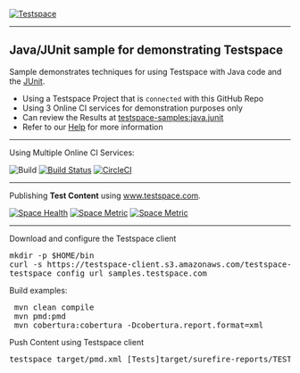 [![Testspace](https://www.testspace.com/img/Testspace.png)](https://www.testspace.com)

***

## Java/JUnit sample for demonstrating Testspace

Sample demonstrates techniques for using Testspace with Java code and the [JUnit](http://junit.org/).
  * Using a Testspace Project that is `connected` with this GitHub Repo
  * Using 3 Online CI services for demonstration purposes only
  * Can review the Results at [testspace-samples:java.junit](https://samples.testspace.com/projects/testspace-samples:java.junit)
  * Refer to our [Help](https://help.testspace.com/) for more information

***
Using Multiple Online CI Services:

![Build](https://github.com/testspace-samples/java.junit/workflows/Build/badge.svg)
[![Build Status](https://travis-ci.org/testspace-samples/java.junit.svg?branch=master)](https://travis-ci.org/testspace-samples/java.junit)
[![CircleCI](https://circleci.com/gh/testspace-samples/java.junit.svg?style=svg)](https://circleci.com/gh/testspace-samples/java.junit)

***
Publishing **Test Content** using www.testspace.com.

[![Space Health](https://samples.testspace.com/spaces/816/badge?token=fcc8e5d8cc3c4be1e51436d66b221b28ca53cfed)](https://samples.testspace.com/spaces/816 "Test Cases")
[![Space Metric](https://samples.testspace.com/spaces/816/metrics/790/badge?token=fbb017e5c373db88c2c1abc34a7f399166c7f8dc)](https://samples.testspace.com/spaces/816/schema/Code%20Coverage "Code Coverage (lines)")
[![Space Metric](https://samples.testspace.com/spaces/816/metrics/792/badge?token=ef2d78a844e4c40517f6209d0db0c179db05473c)](https://samples.testspace.com/spaces/816/schema/Static%20Analysis "Static Analysis (issues)")

***

Download and configure the Testspace client

<pre>
mkdir -p $HOME/bin
curl -s https://testspace-client.s3.amazonaws.com/testspace-linux.tgz | tar -zxvf- -C $HOME/bin
testspace config url samples.testspace.com
</pre>


Build examples:

<pre>
 mvn clean compile
 mvn pmd:pmd
 mvn cobertura:cobertura -Dcobertura.report.format=xml
</pre>

Push Content using Testspace client

<pre>
testspace target/pmd.xml [Tests]target/surefire-reports/TEST*.xml target/site/cobertura/coverage.xml
</pre>